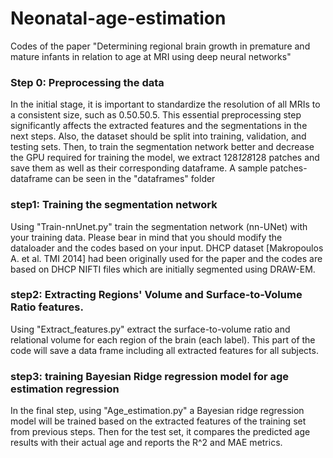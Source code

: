 # Neonatal-age-estimation
Codes of the paper "Determining regional brain growth in premature and mature infants in relation to age at MRI using deep neural networks"


### Step 0: Preprocessing the data
In the initial stage, it is important to standardize the resolution of all MRIs to a consistent size, such as 0.50.50.5. This essential preprocessing step significantly affects the extracted features and the segmentations in the next steps. Also, the dataset should be split into training, validation, and testing sets. Then, to train the segmentation network better and decrease the GPU required for training the model, we extract 128*128*128 patches and save them as well as their corresponding dataframe. A sample patches-dataframe can be seen in the "dataframes" folder


### step1: Training the segmentation network
Using "Train-nnUnet.py" train the segmentation network (nn-UNet) with your training data. Please bear in mind that you should modify the dataloader and the codes based on your input. DHCP dataset [Makropoulos A. et al. TMI 2014] had been originally used for the paper and the codes are based on DHCP NIFTI files which are initially segmented using DRAW-EM.


### step2: Extracting Regions' Volume and Surface-to-Volume Ratio features.
Using "Extract_features.py" extract the surface-to-volume ratio and relational volume for each region of the brain (each label). This part of the code will save a data frame including all extracted features for all subjects. 


### step3: training Bayesian Ridge regression model for age estimation regression
In the final step, using "Age_estimation.py" a Bayesian ridge regression model will be trained based on the extracted features of the training set from previous steps. Then for the test set, it compares the predicted age results with their actual age and reports the R^2 and MAE metrics.

